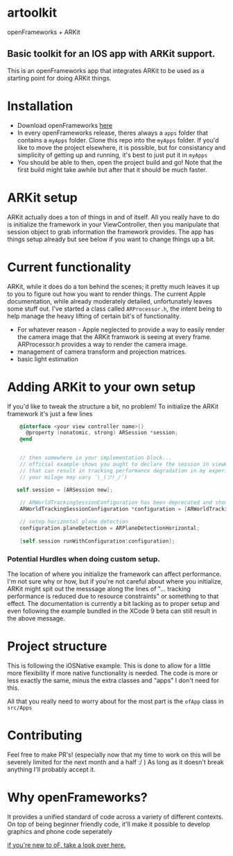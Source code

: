 # artoolkit
openFrameworks + ARKit


## Basic toolkit for an IOS app with ARKit support.
This is an openFrameworks app that integrates ARKit to be used as a starting point for doing ARKit things.

# Installation
* Download openFrameworks [here](http://openframeworks.cc/versions/v0.9.8/of_v0.9.8_ios_release.zip)
* In every openFrameworks release, theres always a `apps` folder that contains a `myApps` folder. Clone this repo into the `myApps` folder. If you'd like to move the project
elsewhere, it is possible, but for consistancy and simplicity of getting up and running, it's best to just put it in `myApps`
* You should be able to then, open the project build and go! Note that the first build might take awhile but after that it should be much faster.

# ARKit setup 
ARKit actually does a ton of things in and of itself. All you really have to do is initialize the framework in your ViewController, then you manipulate that session object to grab information the framework provides. The app has things setup already but see below if you want to change things up a bit.

# Current functionality 
ARKit, while it does do a ton behind the scenes; it pretty much leaves it up to you to figure out how you want to render things. The current Apple documentation, while already moderately detailed, unfortunately leaves some stuff out. I've started a class called `ARProcessor.h`, the intent being to help manage the heavy lifting of certain bit's of functionality.
* For whatever reason - Apple neglected to provide a way to easily render the camera image that the ARKit framwork is seeing at every frame. ARProcessor.h provides a way to render the camera image. 
* management of camera transform and projection matrices.
* basic light estimation


# Adding ARKit to your own setup
If you'd like to tweak the structure a bit, no problem! To initialize the ARKit framework it's just a few lines
```objective-c
    @interface <your view controller name>()
      @property (nonatomic, strong) ARSession *session;
    @end


    // then somewhere in your implementation block...
    // official example shows you ought to declare the session in viewWillLoad and initialize in viewWillAppear, but 
    // that can result in tracking performance degradation in my experience (again, could just be the phone I'm borrowing, 
    // your milage may vary ¯\_(ツ)_/¯)

   self.session = [ARSession new];
    
    // ARWorldTrackingSessionConfiguration has been deprecated and should now be ARWorldTrackingConfiguration - still using here cause I     //haven't updated the framework yet.
    ARWorldTrackingSessionConfiguration *configuration = [ARWorldTrackingSessionConfiguration new];

    // setup horizontal plane detection
    configuration.planeDetection = ARPlaneDetectionHorizontal;
    
    [self.session runWithConfiguration:configuration];
```
### Potential Hurdles when doing custom setup.
The location of where you initialize the framework can affect performance. I'm not sure why or how, but if you're not careful about where you initialize, ARKit might spit out the messsage along the lines of "... tracking performance is reduced due to resource constraints" or something to that effect. The documentation is currently a bit lacking as to proper setup and even following the example bundled in the XCode 9 beta can still result in the above message.


# Project structure 
This is following the iOSNative example. This is done to allow for a little more flexibility if more native functionality is needed. The code is more or less exactly the same, minus the extra classes and "apps" I don't need for this.


All that you really need to worry about for the most part is the `ofApp` class in `src/Apps`

# Contributing
Feel free to make PR's! (especially now that my time to work on this will be severely limited for the next month and a half :/ )
As long as it doesn't break anything I'll probably accept it. 

# Why openFrameworks?
It provides a unified standard of code across a variety of different contexts. On top of being beginner friendly code, it'll make it possible to develop graphics and phone code seperately


[if you're new to oF, take a look over here.](http://openframeworks.cc/learning/)

